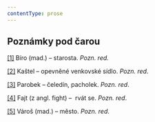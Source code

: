 ```yaml
---
contentType: prose
---
```


## Poznámky pod čarou

[\[1\]](./resources/undefined) Bíro (mad.) – starosta. _Pozn. red._

[\[2\]](./resources/undefined) Kaštel – opevněné venkovské sídlo. _Pozn. red_.

[\[3\]](./resources/undefined) Parobek – čeledín, pacholek. _Pozn. red_.

[\[4\]](./resources/undefined) Fajt (z angl. fight) –  rvát se. _Pozn. red_.

[\[5\]](./resources/undefined) Vároš (mad.) – město. _Pozn. red_.

